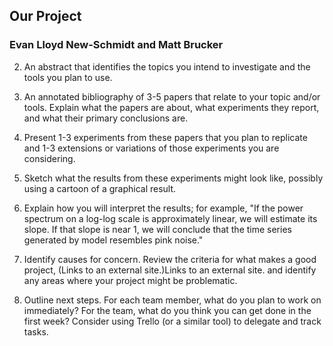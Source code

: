 ## Our Project
### Evan Lloyd New-Schmidt and Matt Brucker

2) An abstract that identifies the topics you intend to investigate and the tools you plan to use.

3) An annotated bibliography of 3-5 papers that relate to your topic and/or tools.  Explain what the papers are about, what experiments they report, and what their primary conclusions are.

4) Present 1-3 experiments from these papers that you plan to replicate and 1-3 extensions or variations of those experiments you are considering.

5) Sketch what the results from these experiments might look like, possibly using a cartoon of a graphical result.

6) Explain how you will interpret the results; for example, "If the power spectrum on a log-log scale is approximately linear, we will estimate its slope.  If that slope is near 1, we will conclude that the time series generated by model resembles pink noise."

7) Identify causes for concern.  Review the criteria for what makes a good project, (Links to an external site.)Links to an external site. and identify any areas where your project might be problematic.

8) Outline next steps.  For each team member, what do you plan to work on immediately?  For the team, what do you think you can get done in the first week?  Consider using Trello (or a similar tool) to delegate and track tasks.
